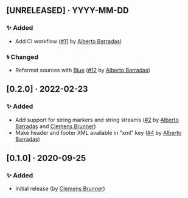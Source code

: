 ## [UNRELEASED] · YYYY-MM-DD
### ✨ Added
- Add CI workflow ([#11](https://github.com/cbrnr/XDF.jl/pull/11) by [Alberto Barradas](https://github.com/abcsds))
### 🌀 Changed
- Reformat sources with [Blue](https://github.com/JuliaDiff/BlueStyle) ([#12](https://github.com/cbrnr/XDF.jl/pull/12) by [Alberto Barradas](https://github.com/abcsds))

## [0.2.0] · 2022-02-23
### ✨ Added
- Add support for string markers and string streams ([#2](https://github.com/cbrnr/XDF.jl/pull/2) by [Alberto Barradas](https://github.com/abcsds) and [Clemens Brunner](https://github.com/cbrnr))
- Make header and footer XML available in "xml" key ([#4](https://github.com/cbrnr/XDF.jl/pull/4) by [Alberto Barradas](https://github.com/abcsds))

## [0.1.0] · 2020-09-25
### ✨ Added
- Initial release (by [Clemens Brunner](https://github.com/cbrnr))
